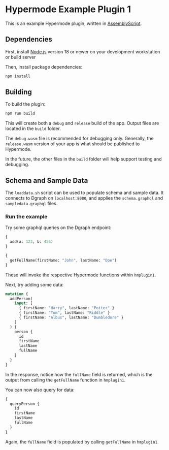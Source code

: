 # Hypermode Example Plugin 1

This is an example Hypermode plugin, written in [AssemblyScript](https://www.assemblyscript.org/).

## Dependencies

First, install [Node.js](https://nodejs.org/) version 18 or newer
on your development workstation or build server

Then, install package dependencies:

```sh
npm install
```

## Building

To build the plugin:

```sh
npm run build
```

This will create both a `debug` and `release` build of the app.
Output files are located in the `build` folder.

The `debug.wasm` file is recommended for debugging only.
Generally, the `release.wasm` version of your app is what should be published to Hypermode.

In the future, the other files in the `build` folder will help support testing and debugging.

## Schema and Sample Data

The `loaddata.sh` script can be used to populate schema and sample data.
It connects to Dgraph on `localhost:8080`, and applies the `schema.graphql` and `sampledata.graphql` files.

### Run the example

Try some graphql queries on the Dgraph endpoint:

```graphql
{
  add(a: 123, b: 456)
}
```

```graphql
{
  getFullName(firstName: "John", lastName: "Doe")
}
```

These will invoke the respective Hypermode functions within `hmplugin1`.

Next, try adding some data:

```graphql
mutation {
  addPerson(
    input: [
      { firstName: "Harry", lastName: "Potter" }
      { firstName: "Tom", lastName: "Riddle" }
      { firstName: "Albus", lastName: "Dumbledore" }
    ]
  ) {
    person {
      id
      firstName
      lastName
      fullName
    }
  }
}
```

In the response, notice how the `fullName` field is returned,
which is the output from calling the `getFullName` function in `hmplugin1`.

You can now also query for data:

```graphql
{
  queryPerson {
    id
    firstName
    lastName
    fullName
  }
}
```

Again, the `fullName` field is populated by calling `getFullName` in `hmplugin1`.
